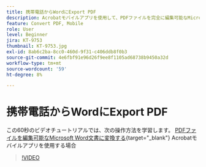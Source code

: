```yaml
---
title: 携帯電話からWordにExport PDF
description: Acrobatモバイルアプリを使用して、PDFファイルを完全に編集可能なMicrosoft Word文書に変換
feature: Convert PDF, Mobile
role: User
level: Beginner
jira: KT-9753
thumbnail: KT-9753.jpg
exl-id: 8ab6c2ba-8cc0-460d-9f31-c406ddb8f0b3
source-git-commit: 4e6fbf91e96d26f9ee8f1105ad68738b9450a32d
workflow-type: tm+mt
source-wordcount: '59'
ht-degree: 8%

---
```


# 携帯電話からWordにExport PDF

この60秒のビデオチュートリアルでは、次の操作方法を学習します。 [PDFファイルを編集可能なMicrosoft Word文書に変換する](https://www.adobe.com/jp/acrobat/online/pdf-to-word.html){target="_blank"} Acrobatモバイルアプリを使用する場合

>[!VIDEO](https://video.tv.adobe.com/v/340214?quality=12&learn=on&hidetitle=true)
